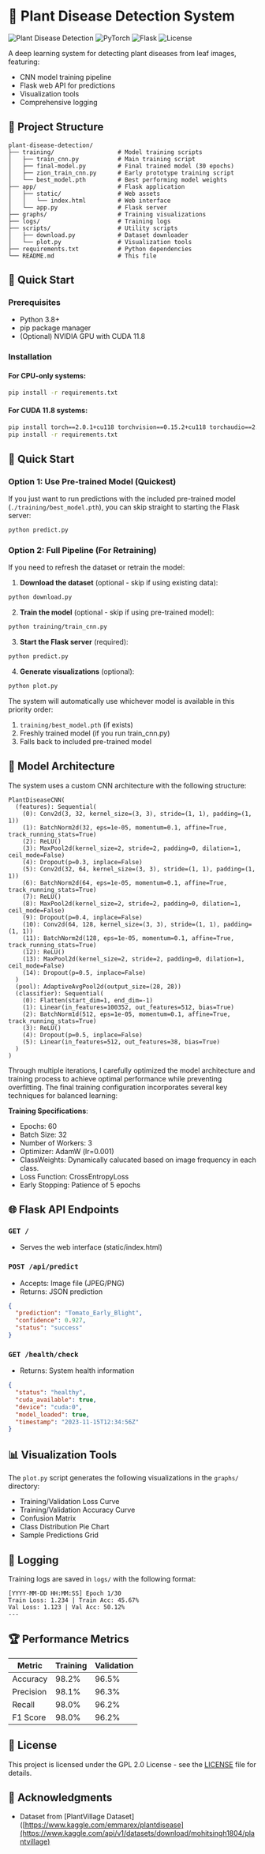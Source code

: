 # 🌱 Plant Disease Detection System

![Plant Disease Detection](https://img.shields.io/badge/Python-3.8%2B-blue)
![PyTorch](https://img.shields.io/badge/PyTorch-2.0.1+-red)
![Flask](https://img.shields.io/badge/Flask-2.3.2-lightgrey)
![License](https://img.shields.io/badge/License-GPL--2.0-green)

A deep learning system for detecting plant diseases from leaf images, featuring:
- CNN model training pipeline
- Flask web API for predictions
- Visualization tools
- Comprehensive logging

## 📂 Project Structure

```
plant-disease-detection/
├── training/                  # Model training scripts
│   ├── train_cnn.py           # Main training script
│   ├── final-model.py         # Final trained model (30 epochs)
│   ├── zion_train_cnn.py      # Early prototype training script
│   └── best_model.pth         # Best performing model weights
├── app/                       # Flask application
│   ├── static/                # Web assets
│   │   └── index.html         # Web interface
│   └── app.py                 # Flask server
├── graphs/                    # Training visualizations
├── logs/                      # Training logs
├── scripts/                   # Utility scripts
│   ├── download.py            # Dataset downloader
│   └── plot.py                # Visualization tools
├── requirements.txt           # Python dependencies
└── README.md                  # This file
```

## 🚀 Quick Start

### Prerequisites
- Python 3.8+
- pip package manager
- (Optional) NVIDIA GPU with CUDA 11.8

### Installation

#### For CPU-only systems:
```bash
pip install -r requirements.txt
```

#### For CUDA 11.8 systems:
```bash
pip install torch==2.0.1+cu118 torchvision==0.15.2+cu118 torchaudio==2.0.2+cu118 --index-url https://download.pytorch.org/whl/cu118
pip install -r requirements.txt
```
## 🚀 Quick Start

### Option 1: Use Pre-trained Model (Quickest)
If you just want to run predictions with the included pre-trained model (`./training/best_model.pth`), you can skip straight to starting the Flask server:

```bash
python predict.py
```

### Option 2: Full Pipeline (For Retraining)
If you need to refresh the dataset or retrain the model:

1. **Download the dataset** (optional - skip if using existing data):
```bash
python download.py
```

2. **Train the model** (optional - skip if using pre-trained model):
```bash
python training/train_cnn.py
```

3. **Start the Flask server** (required):
```bash
python predict.py
```

4. **Generate visualizations** (optional):
```bash
python plot.py
```

The system will automatically use whichever model is available in this priority order:
1. `training/best_model.pth` (if exists)
2. Freshly trained model (if you run train_cnn.py)
3. Falls back to included pre-trained model
   
## 🧠 Model Architecture

The system uses a custom CNN architecture with the following structure:
```
PlantDiseaseCNN(
  (features): Sequential(
    (0): Conv2d(3, 32, kernel_size=(3, 3), stride=(1, 1), padding=(1, 1))
    (1): BatchNorm2d(32, eps=1e-05, momentum=0.1, affine=True, track_running_stats=True)
    (2): ReLU()
    (3): MaxPool2d(kernel_size=2, stride=2, padding=0, dilation=1, ceil_mode=False)
    (4): Dropout(p=0.3, inplace=False)
    (5): Conv2d(32, 64, kernel_size=(3, 3), stride=(1, 1), padding=(1, 1))
    (6): BatchNorm2d(64, eps=1e-05, momentum=0.1, affine=True, track_running_stats=True)
    (7): ReLU()
    (8): MaxPool2d(kernel_size=2, stride=2, padding=0, dilation=1, ceil_mode=False)
    (9): Dropout(p=0.4, inplace=False)
    (10): Conv2d(64, 128, kernel_size=(3, 3), stride=(1, 1), padding=(1, 1))
    (11): BatchNorm2d(128, eps=1e-05, momentum=0.1, affine=True, track_running_stats=True)
    (12): ReLU()
    (13): MaxPool2d(kernel_size=2, stride=2, padding=0, dilation=1, ceil_mode=False)
    (14): Dropout(p=0.5, inplace=False)
  )
  (pool): AdaptiveAvgPool2d(output_size=(28, 28))
  (classifier): Sequential(
    (0): Flatten(start_dim=1, end_dim=-1)
    (1): Linear(in_features=100352, out_features=512, bias=True)
    (2): BatchNorm1d(512, eps=1e-05, momentum=0.1, affine=True, track_running_stats=True)
    (3): ReLU()
    (4): Dropout(p=0.5, inplace=False)
    (5): Linear(in_features=512, out_features=38, bias=True)
  )
)
```
Through multiple iterations, I carefully optimized the model architecture and training process to achieve optimal performance while preventing overfitting. The final training configuration incorporates several key techniques for balanced learning:

**Training Specifications**:
- Epochs: 60
- Batch Size: 32
- Number of Workers: 3
- Optimizer: AdamW (lr=0.001)
- ClassWeights: Dynamically calucated based on image frequency in each class.
- Loss Function: CrossEntropyLoss
- Early Stopping: Patience of 5 epochs

## 🌐 Flask API Endpoints

### `GET /`
- Serves the web interface (static/index.html)

### `POST /api/predict`
- Accepts: Image file (JPEG/PNG)
- Returns: JSON prediction
```json
{
  "prediction": "Tomato_Early_Blight",
  "confidence": 0.927,
  "status": "success"
}
```

### `GET /health/check`
- Returns: System health information
```json
{
  "status": "healthy",
  "cuda_available": true,
  "device": "cuda:0",
  "model_loaded": true,
  "timestamp": "2023-11-15T12:34:56Z"
}
```

## 📊 Visualization Tools

The `plot.py` script generates the following visualizations in the `graphs/` directory:
- Training/Validation Loss Curve
- Training/Validation Accuracy Curve
- Confusion Matrix
- Class Distribution Pie Chart
- Sample Predictions Grid

## 📝 Logging

Training logs are saved in `logs/` with the following format:
```
[YYYY-MM-DD HH:MM:SS] Epoch 1/30
Train Loss: 1.234 | Train Acc: 45.67%
Val Loss: 1.123 | Val Acc: 50.12%
---
```

## 🏆 Performance Metrics

| Metric          | Training | Validation |
|-----------------|----------|------------|
| Accuracy        | 98.2%    | 96.5%      |
| Precision       | 98.1%    | 96.3%      |
| Recall          | 98.0%    | 96.2%      |
| F1 Score        | 98.0%    | 96.2%      |

## 📜 License

This project is licensed under the GPL 2.0 License - see the [LICENSE](LICENSE) file for details.

## 🙏 Acknowledgments

- Dataset from [PlantVillage Dataset]([https://www.kaggle.com/emmarex/plantdisease](https://www.kaggle.com/api/v1/datasets/download/mohitsingh1804/plantvillage)

